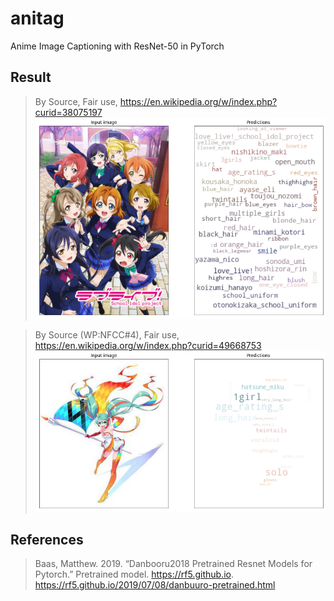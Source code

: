 # anitag
Anime Image Captioning with ResNet-50 in PyTorch

## Result
> By Source, Fair use, https://en.wikipedia.org/w/index.php?curid=38075197
![Result example 1](/images/love_live_pred.png "Love Live! promotional image")

> By Source (WP:NFCC#4), Fair use, https://en.wikipedia.org/w/index.php?curid=49668753
![Result example 2](/images/hatsune_miku_pred.png "Racing Miku 2016")

## References
> Baas, Matthew. 2019. “Danbooru2018 Pretrained Resnet Models for Pytorch.” Pretrained model. https://rf5.github.io. https://rf5.github.io/2019/07/08/danbuuro-pretrained.html
